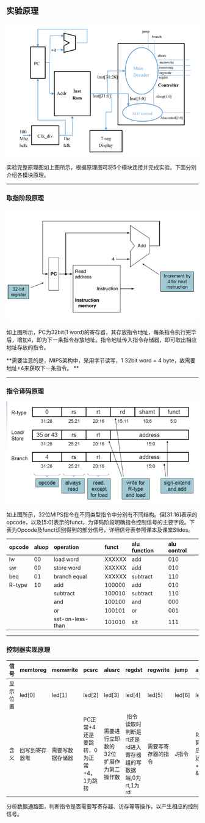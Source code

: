 ## 实验原理

![](/assets/p2.3-1.png)

实验完整原理图如上图所示，根据原理图可将5个模块连接并完成实验。下面分别介绍各模块原理。

---

### 取指阶段原理

![](/assets/p2.3-2.png)

如上图所示，PC为32bit\(1 word\)的寄存器，其存放指令地址，每条指令执行完毕后，增加4，即为下一条指令存放地址。指令地址传入指令存储器，即可取出相应地址存放的指令。

**需要注意的是，MIPS架构中，采用字节读写，1 32bit word = 4 byte，故需要地址+4来获取下一条指令。 **

---

### 指令译码原理

![](/assets/p2.3-3.png)

如上图所示，32位MIPS指令在不同类型指令中分别有不同结构。但\[31:16\]表示的opcode，以及\[5:0\]表示的funct，为译码阶段明确指令控制信号的主要字段。下表为Opcode及funct识别得到的部分信号，详细信号表参照课本及课堂Slides。

| opcode | aluop | operation | funct | alu function | alu control |
| :--- | :--- | :--- | :--- | :--- | :--- |
| lw | 00 | load word | XXXXXX | add | 010 |
| sw | 00 | store word | XXXXXX | add | 010 |
| beq | 01 | branch equal | XXXXXX | subtract | 110 |
| R-type | 10 | add | 100000 | add | 010 |
|  |  | subtract | 100010 | subtract | 110 |
|  |  | and | 100100 | and | 000 |
|  |  | or | 100101 | or | 001 |
|  |  | set-on-less-than | 101010 | slt | 111 |

---

### 控制器实现原理

| 信号 | memtoreg | memwrite | pcsrc | alusrc | regdst | regwrite | jump | alucontrol |
| :--- | :--- | :--- | :--- | :--- | :--- | :--- | :--- | :--- |
| 显示位置 | led\[0\] | led\[1\] | led\[2\] | led\[3\] | led\[4\] | led\[5\] | led\[6\] | led\[7:9\] |
| 含义 | 回写到寄存器堆 | 需要写数据存储器 | PC正常+4还是要跳转，0为正常+4，1为跳转 | 需要进行立即数的32位扩展作为第二操作数 |  指令读取时判断是rt还是rd进入寄存器组的写数据端,0为rt,1为rd | 需要写寄存器的指令 | J指令 | R-类型运算指令对应具体的运算，+、-、\|、&等命令 |

分析数据通路图，判断指令是否需要写寄存器、访存等等操作，以产生相应的控制信号。

